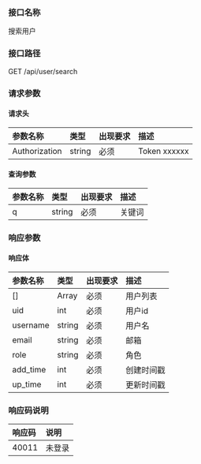 ### 接口名称
搜索用户

### 接口路径
GET /api/user/search

### 请求参数

#### 请求头

参数名称      | 类型   | 出现要求 | 描述
:-------------|:-------|:-------|:------------
Authorization | string | 必须     | Token xxxxxx

#### 查询参数

参数名称 | 类型   | 出现要求 | 描述
:--------|:-------|:-------|:---
q        | string | 必须     | 关键词

### 响应参数

#### 响应体

参数名称 | 类型   | 出现要求 | 描述
:--------|:-------|:-------|:-----
[]       | Array  | 必须     | 用户列表
uid      | int    | 必须     | 用户id
username | string | 必须     | 用户名
email    | string | 必须     | 邮箱
role     | string | 必须     | 角色
add_time | int    | 必须     | 创建时间戳
up_time  | int    | 必须     | 更新时间戳

### 响应码说明

响应码 | 说明
:------|:---
40011  | 未登录
